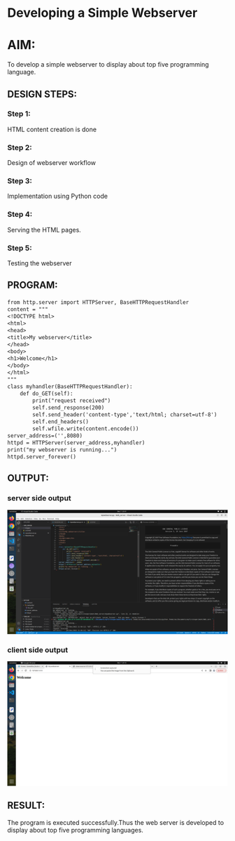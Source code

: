 # Developing a Simple Webserver

# AIM:

To develop a simple webserver to display about top five programming language.

## DESIGN STEPS:

### Step 1:

HTML content creation is done

### Step 2:

Design of webserver workflow

### Step 3:

Implementation using Python code

### Step 4:

Serving the HTML pages.

### Step 5:

Testing the webserver

## PROGRAM:

```
from http.server import HTTPServer, BaseHTTPRequestHandler
content = """
<!DOCTYPE html>
<html>
<head>
<title>My webserver</title>
</head>
<body>
<h1>Welcome</h1>
</body>
</html>
"""
class myhandler(BaseHTTPRequestHandler):
    def do_GET(self):
        print("request received")
        self.send_response(200)
        self.send_header('content-type','text/html; charset=utf-8')
        self.end_headers()
        self.wfile.write(content.encode())
server_address=('',8080)      
httpd = HTTPServer(server_address,myhandler)
print("my webserver is running...")
httpd.server_forever()
```
 
## OUTPUT:
### server side output
![server side output](./images/server%20output.png)
### client side output
![client side output](./images/clientoutput.png)
## RESULT:
The program is executed successfully.Thus the web server is developed to display about top five programming languages.
